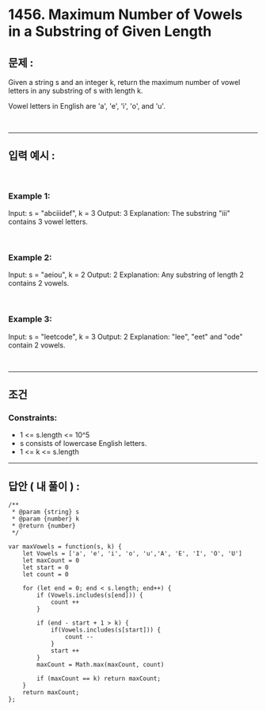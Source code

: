# 1456. Maximum Number of Vowels in a Substring of Given Length

## 문제 :

Given a string s and an integer k, return the maximum number of vowel letters in any substring of s with length k.

Vowel letters in English are 'a', 'e', 'i', 'o', and 'u'.

<br/>

---

## 입력 예시 :

<br/>

### Example 1:

Input: s = "abciiidef", k = 3
Output: 3
Explanation: The substring "iii" contains 3 vowel letters.

<br/>

### Example 2:

Input: s = "aeiou", k = 2
Output: 2
Explanation: Any substring of length 2 contains 2 vowels.

<br/>

### Example 3:

Input: s = "leetcode", k = 3
Output: 2
Explanation: "lee", "eet" and "ode" contain 2 vowels.

<br/>

---

## 조건

### Constraints:

- 1 <= s.length <= 10^5
- s consists of lowercase English letters.
- 1 <= k <= s.length

---

## 답안 ( 내 풀이 ) :

```
/**
 * @param {string} s
 * @param {number} k
 * @return {number}
 */

var maxVowels = function(s, k) {
    let Vowels = ['a', 'e', 'i', 'o', 'u','A', 'E', 'I', 'O', 'U']
    let maxCount = 0
    let start = 0
    let count = 0

    for (let end = 0; end < s.length; end++) {
	    if (Vowels.includes(s[end])) {
            count ++
        }

        if (end - start + 1 > k) {
            if(Vowels.includes(s[start])) {
                count --
            }
            start ++
        }
        maxCount = Math.max(maxCount, count)

        if (maxCount == k) return maxCount;
    }
    return maxCount;
};
```
